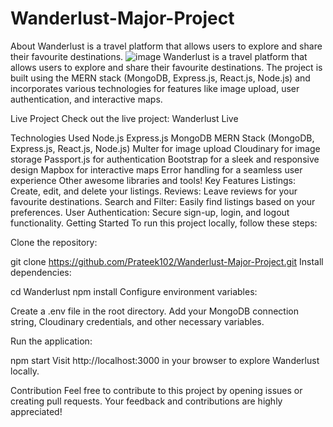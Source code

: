 # Wanderlust-Major-Project
About Wanderlust is a travel platform that allows users to explore and share their favourite destinations.
![image](https://github.com/user-attachments/assets/e6f49aec-7fe7-4511-a1f3-474d793910b8)
Wanderlust is a travel platform that allows users to explore and share their favourite destinations. The project is built using the MERN stack (MongoDB, Express.js, React.js, Node.js) and incorporates various technologies for features like image upload, user authentication, and interactive maps.

Live Project
Check out the live project: Wanderlust Live

Technologies Used
Node.js
Express.js
MongoDB
MERN Stack (MongoDB, Express.js, React.js, Node.js)
Multer for image upload
Cloudinary for image storage
Passport.js for authentication
Bootstrap for a sleek and responsive design
Mapbox for interactive maps
Error handling for a seamless user experience
Other awesome libraries and tools!
Key Features
Listings: Create, edit, and delete your listings.
Reviews: Leave reviews for your favourite destinations.
Search and Filter: Easily find listings based on your preferences.
User Authentication: Secure sign-up, login, and logout functionality.
Getting Started
To run this project locally, follow these steps:

Clone the repository:

git clone https://github.com/Prateek102/Wanderlust-Major-Project.git
Install dependencies:

cd Wanderlust
npm install
Configure environment variables:

Create a .env file in the root directory. Add your MongoDB connection string, Cloudinary credentials, and other necessary variables.

Run the application:

npm start
Visit http://localhost:3000 in your browser to explore Wanderlust locally.

Contribution
Feel free to contribute to this project by opening issues or creating pull requests. Your feedback and contributions are highly appreciated!
